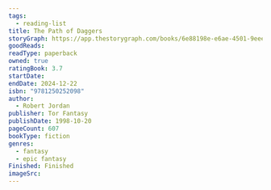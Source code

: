 ```yaml
---
tags:
  - reading-list
title: The Path of Daggers
storyGraph: https://app.thestorygraph.com/books/6e88198e-e6ae-4501-9eee-5ded96910e03
goodReads:
readType: paperback
owned: true
ratingBook: 3.7
startDate:
endDate: 2024-12-22
isbn: "9781250252098"
author:
  - Robert Jordan
publisher: Tor Fantasy
publishDate: 1998-10-20
pageCount: 607
bookType: fiction
genres:
  - fantasy
  - epic fantasy
Finished: Finished
imageSrc:
---
```

